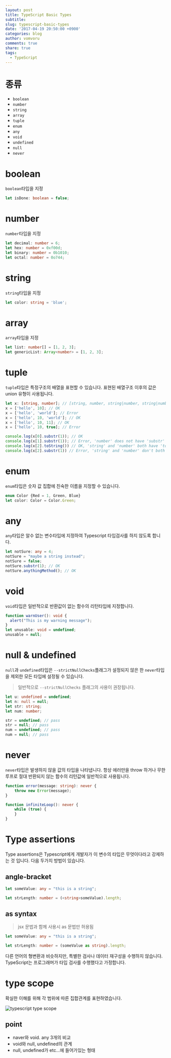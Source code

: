 ```yaml
---
layout: post
title: TypeScript Basic Types
subtitle:
slug: typescript-basic-types
date: '2017-04-19 20:50:00 +0900'
categories: blog
author: vomvoru
comments: true
share: true
tags:
  - TypeScript
---
```


# 종류

* `boolean`
* `number`
* `string`
* `array`
* `tuple`
* `enum`
* `any`
* `void`
* `undefined`
* `null`
* `never`

# boolean
`boolean`타입을 지정
```ts
let isDone: boolean = false;
```

# number
`number`타입을 지정
```ts
let decimal: number = 6;
let hex: number = 0xf00d;
let binary: number = 0b1010;
let octal: number = 0o744;
```

# string
`string`타입을 지정
```ts
let color: string = 'blue';
```

# array
`array`타입을 지정
```ts
let list: number[] = [1, 2, 3];
let genericList: Array<number> = [1, 2, 3];
```

# tuple
`tuple`타입은 특정구조의 배열을 표현할 수 있습니다. 표현된 배열구조 이후의 값은 union 유형이 사용됩니다.
```ts
let x: [string, number]; // [string, number, string|number, string|number ... ]
x = ['hello', 10]; // OK
x = ['hello', 'world']; // Error
x = ['hello', 10, 'world']; // OK
x = ['hello', 10, 11]; // OK
x = ['hello', 10, true]; // Error

console.log(x[0].substr(1)); // OK
console.log(x[1].substr(1)); // Error, 'number' does not have 'substr'
console.log(x[2].toString()) // OK, 'string' and 'number' both have 'toString'
console.log(x[2].substr(1)) // Error, 'string' and 'number' don't both have 'toString'
```

# enum
`enum`타입은 숫자 값 집합에 친숙한 이름을 지정할 수 있습니다.
```ts
enum Color {Red = 1, Green, Blue}
let color: Color = Color.Green;
```

# any
`any`타입은 알수 없는 변수타입에 지정하여 Typescript 타입검사를 하지 않도록 합니다.
```ts
let notSure: any = 4;
notSure = "maybe a string instead";
notSure = false;
notSure.substr(1); // OK
notSure.anythingMethod(); // OK
```

# void
`void`타입은 일반적으로 반환값이 없는 함수의 리턴타입에 지정합니다.
```ts
function warnUser(): void {
  alert("This is my warning message");
}
let unusable: void = undefined;
unusable = null;
```


# null & undefined
`null`과 `undefined`타입은 `--strictNullChecks`플래그가 설정되지 않은 한 `never`타입을 제외한 모든 타입에 설정될 수 있습니다.

> 일반적으로 `--strictNullChecks` 플래그의 사용이 권장됩니다.

```ts
let u: undefined = undefined;
let n: null = null;
let str: string;
let num: number;

str = undefined; // pass
str = null; // pass
num = undefined; // pass
num = null; // pass
```

# never
`never`타입은 발생하지 않을 값의 타입을 나타냅니다. 항상 에러만을 throw 하거나 무한루프로 절대 반환되지 않는 함수의 리턴값에 일반적으로 사용됩니다.
```ts
function error(message: string): never {
    throw new Error(message);
}

function infiniteLoop(): never {
    while (true) {
    }
}
```

# Type assertions
Type assertions은 Typescript에게 개발자가 이 변수의 타입은 무엇이다라고 강제하는 것 입니다. 다음 두가지 방법이 있습니다.

## angle-bracket
```ts
let someValue: any = "this is a string";

let strLength: number = (<string>someValue).length;
```

## as syntax

> jsx 문법과 함께 사용시 as 문법만 허용됨

```ts
let someValue: any = "this is a string";

let strLength: number = (someValue as string).length;
```

다른 언어의 형변환과 비슷하지만, 특별한 검사나 데이터 재구성을 수행하지 않습니다. TypeScript는 프로그래머가 타입 검사를 수행했다고 가정합니다.

# type scope

확실한 이해를 위해 각 범위에 따른 집합관계를 표현하였습니다.

![typescript type scope](/images/2017/04/typescriptTypeScope.png)

## point  
* naver와 void. any 3개의 비교
* void와 null, undefined의 관계
* null, undefined가 etc...에 들어가있는 형태
